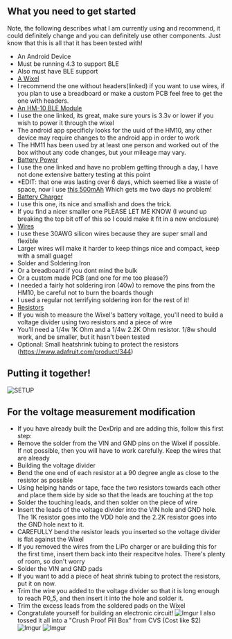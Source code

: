 ## What you need to get started
Note, the following describes what I am currently using and recommend, it could definitely change and you can definitely use other components. Just know that this is all that it has been tested with!

* An Android Device
 * Must be running 4.3 to support BLE
 * Also must have BLE support
* [A Wixel](http://www.pololu.com/product/1337)
 * I recommend the one without headers(linked) if you want to use wires, if you plan to use a breadboard or make a custom PCB feel free to get the one with headers.
* [An HM-10 BLE Module](http://www.amazon.com/SunFounder-Bluetooth-Master-Compatible-Arduino/dp/B00N7CA8Y6/ref=sr_1_cc_1?s=aps&ie=UTF8&qid=1416917892&sr=1-1-catcorr&keywords=hm10+sunfounder)
 * I use the one linked, its great, make sure yours is 3.3v or lower if you wish to power it through the wixel
 * The android app specificly looks for the uuid of the HM10, any other device may require changes to the android app in order to work
 * The HM11 has been used by at least one person and worked out of the box without any code changes, but your mileage may vary.
* [Battery Power](http://www.adafruit.com/products/258)
 * I use the one linked and have no problem getting through a day, I have not done extensive battery testing at this point
 * *EDIT: that one was lasting over 6 days, which seemed like a waste of space, now I use [this 500mAh](http://www.adafruit.com/products/1578) Which gets me two days no problem!
* [Battery Charger](http://www.adafruit.com/products/1904)
 * I use this one, its nice and smallish and does the trick.
 * If you find a nicer smaller one PLEASE LET ME KNOW (I wound up breaking the top bit off of this so I could make it fit in a new enclosure)
* [Wires](http://www.adafruit.com/product/2051)
 * I use these 30AWG silicon wires because they are super small and flexible
 * Larger wires will make it harder to keep things nice and compact, keep with a small guage!
* Solder and Soldering Iron
 * Or a breadboard if you dont mind the bulk
 * Or a custom made PCB (and one for me too please?)
 * I needed a fairly hot soldering iron (40w) to remove the pins from the HM10, be careful not to burn the boards though
 * I used a regular not terrifying soldering iron for the rest of it!
* [Resistors](http://www.radioshack.com)
 * If you wish to measure the Wixel's battery voltage, you'll need to build a voltage divider using two resistors and a piece of wire
 * You'll need a 1/4w 1K Ohm and a 1/4w 2.2K Ohm resistor.  1/8w should work, and be smaller, but it hasn't been tested
 * Optional:  Small heatshrink tubing to protect the resistors (https://www.adafruit.com/product/344)
 
 ## Putting it together!
 ![SETUP](http://i.imgur.com/EIGki5R.png)
 
 ## For the voltage measurement modification
 * If you have already built the DexDrip and are adding this, follow this first step:
  * Remove the solder from the VIN and GND pins on the Wixel if possible.  If not possible, then you will have to work carefully.  Keep the wires that are already 
 * Building the voltage divider
  * Bend the one end of each resistor at a 90 degree angle as close to the resistor as possible 
  * Using helping hands or tape, face the two resistors towards each other and place them side by side so that the leads are touching at the top
  * Solder the touching leads, and then solder on the piece of wire
 * Insert the leads of the voltage divider into the VIN hole and GND hole.  The 1K resistor goes into the VDD hole and the 2.2K resistor goes into the GND hole next to it.
 * CAREFULLY bend the resistor leads you inserted so the voltage divider is flat against the Wixel
 * If you removed the wires from the LiPo charger or are building this for the first time, insert them back into their respecitve holes.  There's plenty of room, so don't worry
 * Solder the VIN and GND pads
 * If you want to add a piece of heat shrink tubing to protect the resistors, put it on now.
 * Trim the wire you added to the voltage divider so that it is long enough to reach P0_5, and then insert it into the hole and solder it.
 * Trim the excess leads from the soldered pads on the Wixel
 * Congratulate yourself for building an electronic circuit!
![Imgur](http://i.imgur.com/PM10KUG.png)
I also tossed it all into a "Crush Proof Pill Box" from CVS (Cost like $2)
![Imgur](http://i.imgur.com/uB40JUG.jpg)
![Imgur](http://i.imgur.com/8xIdz5w.jpg)
